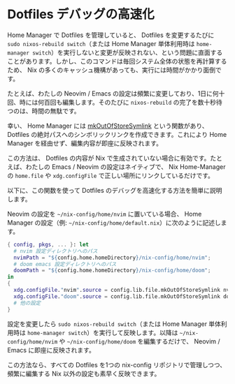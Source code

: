 # Dotfiles デバッグの高速化

Home Manager で Dotfiles を管理していると、 Dotfiles を変更するたびに `sudo nixos-rebuild switch`（または Home Manager 単体利用時は `home-manager switch`）を実行しないと変更が反映されない、という問題に直面することがあります。しかし、このコマンドは毎回システム全体の状態を再計算するため、 Nix の多くのキャッシュ機構があっても、実行には時間がかかり面倒です。

たとえば、わたしの Neovim / Emacs の設定は頻繁に変更しており、1日に何十回、時には何百回も編集します。そのたびに `nixos-rebuild` の完了を数十秒待つのは、時間の無駄です。

幸い、 Home Manager には [mkOutOfStoreSymlink][mkOutOfStoreSymlink] という関数があり、 Dotfiles の絶対パスへのシンボリックリンクを作成できます。これにより Home Manager を経由せず、編集内容が即座に反映されます。

この方法は、 Dotfiles の内容が Nix で生成されていない場合に有効です。たとえば、わたしの Emacs / Neovim の設定はネイティブで、 Nix Home-Manager の `home.file` や `xdg.configFile` で正しい場所にリンクしているだけです。

以下に、この関数を使って Dotfiles のデバッグを高速化する方法を簡単に説明します。

Neovim の設定を `~/nix-config/home/nvim` に置いている場合、 Home Manager の設定（例: `~/nix-config/home/default.nix`）に次のように記述します。

```nix
{ config, pkgs, ... }: let
  # nvim 設定ディレクトリへのパス
  nvimPath = "${config.home.homeDirectory}/nix-config/home/nvim";
  # doom emacs 設定ディレクトリへのパス
  doomPath = "${config.home.homeDirectory}/nix-config/home/doom";
in
{
  xdg.configFile."nvim".source = config.lib.file.mkOutOfStoreSymlink nvimPath;
  xdg.configFile."doom".source = config.lib.file.mkOutOfStoreSymlink doomPath;
  # 他の設定
}
```

設定を変更したら `sudo nixos-rebuild switch`（または Home Manager 単体利用時は `home-manager switch`）を実行して反映します。以降は `~/nix-config/home/nvim` や `~/nix-config/home/doom` を編集するだけで、 Neovim / Emacs に即座に反映されます。

この方法なら、すべての Dotfiles を1つの nix-config リポジトリで管理しつつ、頻繁に編集する Nix 以外の設定も素早く反映できます。

[mkOutOfStoreSymlink]: https://github.com/search?q=repo%3Anix-community%2Fhome-manager%20outOfStoreSymlink&type=code
